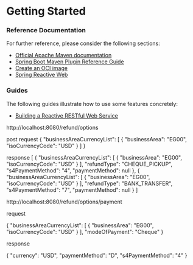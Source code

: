 # Getting Started

### Reference Documentation
For further reference, please consider the following sections:

* [Official Apache Maven documentation](https://maven.apache.org/guides/index.html)
* [Spring Boot Maven Plugin Reference Guide](https://docs.spring.io/spring-boot/docs/3.1.3/maven-plugin/reference/html/)
* [Create an OCI image](https://docs.spring.io/spring-boot/docs/3.1.3/maven-plugin/reference/html/#build-image)
* [Spring Reactive Web](https://docs.spring.io/spring-boot/docs/3.1.3/reference/htmlsingle/index.html#web.reactive)

### Guides
The following guides illustrate how to use some features concretely:

* [Building a Reactive RESTful Web Service](https://spring.io/guides/gs/reactive-rest-service/)


http://localhost:8080/refund/options

post request
{
"businessAreaCurrencyList": [
{
"businessArea": "EG00",
"isoCurrencyCode": "USD"
}
]
}

response
[
{
"businessAreaCurrencyList": [
{
"businessArea": "EG00",
"isoCurrencyCode": "USD"
}
],
"refundType": "CHEQUE_PICKUP",
"s4PaymentMethod": "4",
"paymentMethod": null
},
{
"businessAreaCurrencyList": [
{
"businessArea": "EG00",
"isoCurrencyCode": "USD"
}
],
"refundType": "BANK_TRANSFER",
"s4PaymentMethod": "7",
"paymentMethod": null
}
]

http://localhost:8080/refund/options/payment

request

{
"businessAreaCurrencyList": [
{
"businessArea": "EG00",
"isoCurrencyCode": "USD"
}
],
"modeOfPayment": "Cheque"
}

response

{
"currency": "USD",
"paymentMethod": "D",
"s4PaymentMethod": "4"
}



